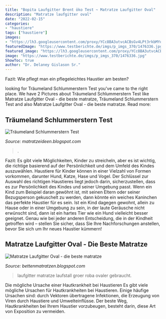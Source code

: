 ```yaml
---
title: "Bopita Laufgitter Brent öko Test ~ Matratze Laufgitter Oval"
description: "Matratze laufgitter oval"
date: "2022-02-15"
categories:
- "haustiere"
tags: ["haustiere"]
images:
- "https://lh3.googleusercontent.com/proxy/YCc8BA3utvcACBsGv4LPt3rkbMYoQ6bRXG3owJ1mEg3jAxP9H3HcNYAcI29oyzdjYKBNo6KBn-8gqy_8a5JD5_xhWnCkqUvBRHalyQJgScHULGhqQyFdSjyY9RCUaFICHoZitCunBqgMTC6csOeA3Fpd6v3Kjr2jpLo9VpDuYklCN1gZeNIdBp9pbdiiKkTBqO1Mpl98ng=s0-d"
featuredImage: "https://www.testberichte.de/imgs/p_imgs_370/1476336.jpg"
featured_image: "https://lh3.googleusercontent.com/proxy/YCc8BA3utvcACBsGv4LPt3rkbMYoQ6bRXG3owJ1mEg3jAxP9H3HcNYAcI29oyzdjYKBNo6KBn-8gqy_8a5JD5_xhWnCkqUvBRHalyQJgScHULGhqQyFdSjyY9RCUaFICHoZitCunBqgMTC6csOeA3Fpd6v3Kjr2jpLo9VpDuYklCN1gZeNIdBp9pbdiiKkTBqO1Mpl98ng=s0-d"
image: "https://www.testberichte.de/imgs/p_imgs_370/1476336.jpg"
ShowToc: true
author: "Dr. Delaney Gislason Sr."
---
```



Fazit: Wie pflegt man ein pflegeleichtes Haustier am besten?

	

		
looking for Träumeland Schlummerstern Test you've came to the right place. We have 2 Pictures about Träumeland Schlummerstern Test like Matratze Laufgitter Oval - die beste matratze, Träumeland Schlummerstern Test and also Matratze Laufgitter Oval - die beste matratze. Read more:
		
    
## Träumeland Schlummerstern Test

<img loading=lazy src="https://www.testberichte.de/imgs/p_imgs_370/1476336.jpg" onerror="this.onerror=null;this.src='https://tse1.mm.bing.net/th?id=OIP.LutePIhzbWLhN-L_IiwzeQAAAA&amp;pid=15.1';" alt="Träumeland Schlummerstern Test">

_Source: matratzeideen.blogspot.com_

>. 

	

Fazit: Es gibt viele Möglichkeiten, Kinder zu streicheln, aber es ist wichtig, die richtige basierend auf der Persönlichkeit und dem Umfeld des Kindes auszuwählen.
Haustiere für Kinder können in einer Vielzahl von Formen vorkommen, darunter Hund, Katze, Hase und Vogel. Der Schlüssel zur Auswahl des richtigen Haustieres liegt jedoch darin, sicherzustellen, dass es zur Persönlichkeit des Kindes und seiner Umgebung passt. Wenn ein Kind zum Beispiel daran gewöhnt ist, mit seinen Eltern oder seiner Bezugsperson gekuschelt zu werden, dann könnte ein weiches Kaninchen das perfekte Haustier für es sein. Ist ein Kind dagegen gewohnt, allein zu Hause oder in einer Umgebung zu sein, in der laute Geräusche nicht erwünscht sind, dann ist ein hartes Tier wie ein Hund vielleicht besser geeignet. Genau wie bei jeder anderen Entscheidung, die in der Kindheit getroffen wird – stellen Sie sicher, dass Sie Ihre Nachforschungen anstellen, bevor Sie sich um Ihr neues Haustier kümmern!

    
## Matratze Laufgitter Oval - Die Beste Matratze

<img loading=lazy src="https://lh3.googleusercontent.com/proxy/YCc8BA3utvcACBsGv4LPt3rkbMYoQ6bRXG3owJ1mEg3jAxP9H3HcNYAcI29oyzdjYKBNo6KBn-8gqy_8a5JD5_xhWnCkqUvBRHalyQJgScHULGhqQyFdSjyY9RCUaFICHoZitCunBqgMTC6csOeA3Fpd6v3Kjr2jpLo9VpDuYklCN1gZeNIdBp9pbdiiKkTBqO1Mpl98ng=s0-d" onerror="this.onerror=null;this.src='https://tse2.mm.bing.net/th?id=OIP.Q02JFHUHE9W9DwJqC0XddgHaHa&amp;pid=15.1';" alt="Matratze Laufgitter Oval - die beste matratze">

_Source: bettenmatratzen.blogspot.com_

>laufgitter matratze laufstall groer roba ovaler gebraucht. 

	

Die mögliche Ursache einer Hautkrankheit bei Haustieren
Es gibt viele mögliche Ursachen für Hautkrankheiten bei Haustieren. Einige häufige Ursachen sind: durch Vektoren übertragene Infektionen, die Erzeugung von Viren durch Haustiere und Umwelteinflüsse. Der beste Weg, Hautkrankheiten bei Ihrem Haustier vorzubeugen, besteht darin, diese Art von Exposition zu vermeiden.

